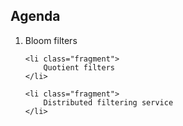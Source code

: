 ## Agenda

<ol>
    <li class="fragment">
        Bloom filters
    </li>

    <li class="fragment">
        Quotient filters
    </li>

    <li class="fragment">
        Distributed filtering service
    </li>
</ol>
